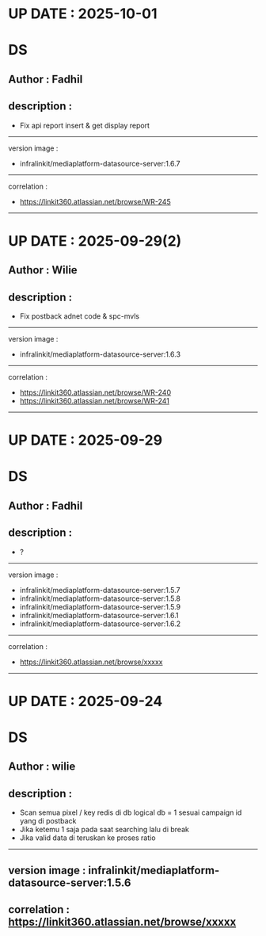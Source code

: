 UP DATE : 2025-10-01
===

DS
===
Author : Fadhil
----------
description : 
----------
- Fix api report insert & get display report
----------
version image : 
- infralinkit/mediaplatform-datasource-server:1.6.7
----------
correlation : 
- https://linkit360.atlassian.net/browse/WR-245
----------

UP DATE : 2025-09-29(2)
===

Author : Wilie
----------
description : 
----------
- Fix postback adnet code & spc-mvls
----------
version image : 
- infralinkit/mediaplatform-datasource-server:1.6.3
----------
correlation : 
- https://linkit360.atlassian.net/browse/WR-240
- https://linkit360.atlassian.net/browse/WR-241
----------

UP DATE : 2025-09-29
===

DS
===
Author : Fadhil
----------
description : 
----------
- ?
----------
version image : 
- infralinkit/mediaplatform-datasource-server:1.5.7
- infralinkit/mediaplatform-datasource-server:1.5.8
- infralinkit/mediaplatform-datasource-server:1.5.9
- infralinkit/mediaplatform-datasource-server:1.6.1
- infralinkit/mediaplatform-datasource-server:1.6.2
----------
correlation : 
- https://linkit360.atlassian.net/browse/xxxxx
----------

UP DATE : 2025-09-24
===

DS
===
Author : wilie
----------
description : 
----------
- Scan semua pixel / key redis di db logical db = 1 sesuai campaign id yang di postback
- Jika ketemu 1 saja pada saat searching lalu di break
- Jika valid data di teruskan ke proses ratio
----------
version image : infralinkit/mediaplatform-datasource-server:1.5.6
----------
correlation : https://linkit360.atlassian.net/browse/xxxxx
----------
